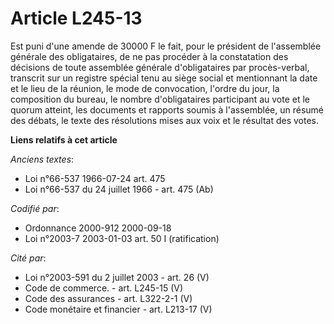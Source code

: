 # Article L245-13

Est puni d'une amende de 30000 F le fait, pour le président de l'assemblée générale des obligataires, de ne pas procéder à la
constatation des décisions de toute assemblée générale d'obligataires par procès-verbal, transcrit sur un registre spécial
tenu au siège social et mentionnant la date et le lieu de la réunion, le mode de convocation, l'ordre du jour, la composition
du bureau, le nombre d'obligataires participant au vote et le quorum atteint, les documents et rapports soumis à l'assemblée,
un résumé des débats, le texte des résolutions mises aux voix et le résultat des votes.

**Liens relatifs à cet article**

_Anciens textes_:

  - Loi n°66-537 1966-07-24 art. 475
  - Loi n°66-537 du 24 juillet 1966 - art. 475 (Ab)

_Codifié par_:

  - Ordonnance 2000-912 2000-09-18
  - Loi n°2003-7 2003-01-03 art. 50 I (ratification)

_Cité par_:

  - Loi n°2003-591 du 2 juillet 2003 - art. 26 (V)
  - Code de commerce. - art. L245-15 (V)
  - Code des assurances - art. L322-2-1 (V)
  - Code monétaire et financier - art. L213-17 (V)
